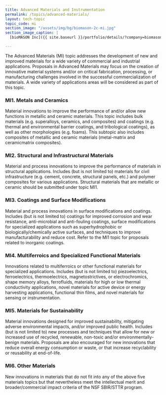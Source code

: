 ```yaml
---
title: Advanced Materials and Instrumentation
permalink: /topics/advanced-materials/
layout: tech-topic
topic_code: mi
section_image: "/assets/img/bg/biomason-2c-mi.jpg"
section_image_caption: |
  [bioMASON Inc]({{ site.baseurl }}/portfolio/details/?company=biomason-inc#biomason-inc) interior and exterior façade tile made with biocement, which is less costly and more sustainable than its traditional counterpart

---
```


The Advanced Materials (MI) topic addresses the development of new and improved materials for a wide variety of commercial and industrial applications. Proposals in Advanced Materials may focus on the creation of innovative material systems and/or on critical fabrication, processing, or manufacturing challenges involved in the successful commercialization of materials. A wide variety of applications areas will be considered as part of this topic.  

### MI1. Metals and Ceramics
Material innovations to improve the performance of and/or allow new functions in metallic and ceramic materials. This topic includes bulk materials (e.g. superalloys, ceramics, and composites) and coatings (e.g. thermal and environmental barrier coatings, and tribological coatings), as well as other morphologies (e.g. foams). This subtopic also includes composites of metallic and ceramic materials (metal-matrix and ceramicmatrix composites). 

### MI2. Structural and Infrastructural Materials
Material and process innovations to improve the performance of materials in structural applications. Includes (but is not limited to) materials for civil infrastructure (e.g. cement, concrete, structural panels, etc.) and polymer composites for various applications. Structural materials that are metallic or ceramic should be submitted under topic MI1. 

### MI3. Coatings and Surface Modifications 
Material and process innovations in surface modifications and coatings. Includes (but is not limited to) coatings for improved corrosion and wear resistance, anti-microbial and anti-fouling coatings, surface modifications for specialized applications such as superhydrophobic or biologically/chemically active surfaces, and techniques to improve manufacturability and reduce cost. Refer to the MI1 topic for proposals related to inorganic coatings. 

### MI4. Multiferroics and Specialized Functional Materials 
Innovations related to multiferroics or other functional materials for specialized applications. Includes (but is not limited to) piezoelectrics, ferroelectrics, thermoelectrics, magnetostrictives, or electrochromics, shape memory alloys, ferrofluids, materials for high or low thermal conductivity applications, novel materials for active device or energy harvesting applications, functional thin films, and novel materials for sensing or instrumentation.

### MI5. Materials for Sustainability 
Material innovations designed for improved sustainability, mitigating adverse environmental impacts, and/or improved public health. Includes (but is not limited to) new processes and techniques that allow for new or increased use of recycled, renewable, non-toxic and/or environmentally-benign materials. Proposals are also encouraged for new innovations that reduce overall energy consumption or waste, or that increase recyclability or reusability at end-of-life.

### MI6. Other Materials
New innovations in materials that do not fit into any of the above five materials topics but that nevertheless meet the intellectual merit and broader/commercial impact criteria of the NSF SBIR/STTR program.
